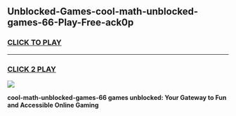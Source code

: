 
## Unblocked-Games-cool-math-unblocked-games-66-Play-Free-ack0p
<h3>
<a href="https://premium76.site?title=cool-math-unblocked-games-66&ref=18A">CLICK TO PLAY</a></h3>
<hr>

<h3>
<a href="https://premium76.site?title=cool-math-unblocked-games-66&ref=18A">CLICK 2 PLAY</a>
  
</h3>

<a href="https://premium76.site?title=cool-math-unblocked-games-66&ref=18A"><img src="https://clearcache.store/games.png"></a>


**cool-math-unblocked-games-66 games unblocked: Your Gateway to Fun and Accessible Online Gaming**

